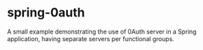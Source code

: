 # spring-0auth
A small example demonstrating the use of 0Auth server in a Spring application, having separate servers per functional groups.
